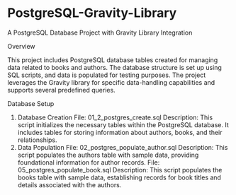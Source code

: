 # PostgreSQL-Gravity-Library
A PostgreSQL Database Project with Gravity Library Integration

Overview

This project includes PostgreSQL database tables created for managing data related to books and authors. The database structure is set up using SQL scripts, and data is populated for testing purposes. The project leverages the Gravity library for specific data-handling capabilities and supports several predefined queries.

Database Setup
1. Database Creation
File: 01_2_postgres_create.sql
Description: This script initializes the necessary tables within the PostgreSQL database. It includes tables for storing information about authors, books, and their relationships.
2. Data Population
File: 02_postgres_populate_author.sql
Description: This script populates the authors table with sample data, providing foundational information for author records.
File: 05_postgres_populate_book.sql
Description: This script populates the books table with sample data, establishing records for book titles and details associated with the authors.

